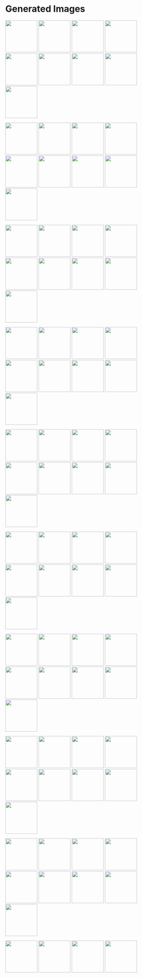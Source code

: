 # Generated Images



<img src="2025_10_09_01.webp" width="100"/> <img src="2025_10_09_02.webp" width="100"/> <img src="2025_10_09_03.webp" width="100"/> <img src="2025_10_09_04.webp" width="100"/> <img src="2025_10_09_05.webp" width="100"/> <img src="2025_10_09_06.webp" width="100"/> <img src="2025_10_09_07.webp" width="100"/> <img src="2025_10_09_08.webp" width="100"/> <img src="2025_10_09_09.webp" width="100"/>

<img src="2025_10_09_10.webp" width="100"/> <img src="2025_10_09_11.webp" width="100"/> <img src="2025_10_09_12.webp" width="100"/> <img src="2025_10_09_13.webp" width="100"/> <img src="2025_10_09_14.webp" width="100"/> <img src="2025_10_09_15.webp" width="100"/> <img src="2025_10_09_16.webp" width="100"/> <img src="2025_10_09_17.webp" width="100"/> <img src="2025_10_09_18.webp" width="100"/>

<img src="2025_10_09_19.webp" width="100"/> <img src="2025_10_09_20.webp" width="100"/> <img src="2025_10_09_21.webp" width="100"/> <img src="2025_10_09_22.webp" width="100"/> <img src="2025_10_09_23.webp" width="100"/> <img src="2025_10_09_24.webp" width="100"/> <img src="2025_10_09_25.webp" width="100"/> <img src="2025_10_09_26.webp" width="100"/> <img src="2025_10_09_27.webp" width="100"/>

<img src="2025_10_09_28.webp" width="100"/> <img src="2025_10_09_29.webp" width="100"/> <img src="2025_10_09_30.webp" width="100"/> <img src="2025_10_09_31.webp" width="100"/> <img src="2025_10_09_32.webp" width="100"/> <img src="2025_10_09_33.webp" width="100"/> <img src="2025_10_09_34.webp" width="100"/> <img src="2025_10_09_35.webp" width="100"/> <img src="2025_10_09_36.webp" width="100"/>

<img src="2025_10_09_37.webp" width="100"/> <img src="2025_10_09_38.webp" width="100"/> <img src="2025_10_09_39.webp" width="100"/> <img src="2025_10_09_40.webp" width="100"/> <img src="2025_10_09_41.webp" width="100"/> <img src="2025_10_09_42.webp" width="100"/> <img src="2025_10_09_43.webp" width="100"/> <img src="2025_10_09_44.webp" width="100"/> <img src="2025_10_09_45.webp" width="100"/>

<img src="2025_10_09_46.webp" width="100"/> <img src="2025_10_09_47.webp" width="100"/> <img src="2025_10_09_48.webp" width="100"/> <img src="2025_10_09_49.webp" width="100"/> <img src="2025_10_09_50.webp" width="100"/> <img src="2025_10_09_51.webp" width="100"/> <img src="2025_10_09_52.webp" width="100"/> <img src="2025_10_09_53.webp" width="100"/> <img src="2025_10_09_54.webp" width="100"/>

<img src="2025_10_09_55.webp" width="100"/> <img src="2025_10_09_56.webp" width="100"/> <img src="2025_10_09_57.webp" width="100"/> <img src="2025_10_09_58.webp" width="100"/> <img src="2025_10_09_59.webp" width="100"/> <img src="2025_10_09_60.webp" width="100"/> <img src="2025_10_09_61.webp" width="100"/> <img src="2025_10_09_62.webp" width="100"/> <img src="2025_10_09_63.webp" width="100"/>

<img src="2025_10_09_64.webp" width="100"/> <img src="2025_10_09_65.webp" width="100"/> <img src="2025_10_09_66.webp" width="100"/> <img src="2025_10_09_67.webp" width="100"/> <img src="2025_10_09_68.webp" width="100"/> <img src="2025_10_09_69.webp" width="100"/> <img src="2025_10_09_70.webp" width="100"/> <img src="2025_10_09_71.webp" width="100"/> <img src="2025_10_09_72.webp" width="100"/>

<img src="2025_10_09_73.webp" width="100"/> <img src="2025_10_09_74.webp" width="100"/> <img src="2025_10_09_75.webp" width="100"/> <img src="2025_10_09_76.webp" width="100"/> <img src="2025_10_09_77.webp" width="100"/> <img src="2025_10_09_78.webp" width="100"/> <img src="2025_10_09_79.webp" width="100"/> <img src="2025_10_09_80.webp" width="100"/> <img src="2025_10_09_81.webp" width="100"/>

<img src="2025_10_09_82.webp" width="100"/> <img src="2025_10_09_83.webp" width="100"/> <img src="2025_10_09_84.webp" width="100"/> <img src="2025_10_09_85.webp" width="100"/>
